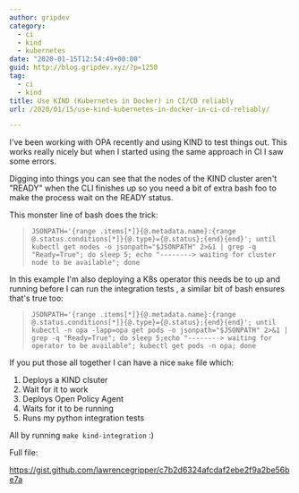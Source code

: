 ```yaml
---
author: gripdev
category:
  - ci
  - kind
  - kubernetes
date: "2020-01-15T12:54:49+00:00"
guid: http://blog.gripdev.xyz/?p=1250
tag:
  - ci
  - kind
title: Use KIND (Kubernetes in Docker) in CI/CD reliably
url: /2020/01/15/use-kind-kubernetes-in-docker-in-ci-cd-reliably/

---
```

I've been working with OPA recently and using KIND to test things out. This works really nicely but when I started using the same approach in CI I saw some errors.

Digging into things you can see that the nodes of the KIND cluster aren't "READY" when the CLI finishes up so you need a bit of extra bash foo to make the process wait on the READY status.

This monster line of bash does the trick:

> `JSONPATH='{range .items[*]}{@.metadata.name}:{range @.status.conditions[*]}{@.type}={@.status};{end}{end}'; until kubectl get nodes -o jsonpath="$JSONPATH" 2>&1 | grep -q "Ready=True"; do sleep 5; echo "--------> waiting for cluster node to be available"; done`

In this example I'm also deploying a K8s operator this needs be to up and running before I can run the integration tests , a similar bit of bash ensures that's true too:

> `JSONPATH='{range .items[*]}{@.metadata.name}:{range @.status.conditions[*]}{@.type}={@.status};{end}{end}'; until kubectl -n opa -lapp=opa get pods -o jsonpath="$JSONPATH" 2>&1 | grep -q "Ready=True"; do sleep 5;echo "--------> waiting for operator to be available"; kubectl get pods -n opa; done`

If you put those all together I can have a nice `make` file which:

1. Deploys a KIND clsuter
1. Wait for it to work
1. Deploys Open Policy Agent
1. Waits for it to be running
1. Runs my python integration tests

All by running `make kind-integration` :)

Full file:

https://gist.github.com/lawrencegripper/c7b2d6324afcdaf2ebe2f9a2be56be7a
